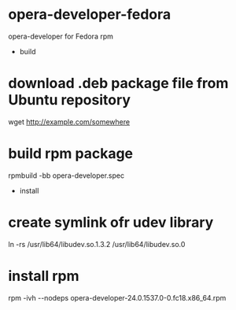 opera-developer-fedora
======================

opera-developer for Fedora rpm
- build

# download .deb package file from Ubuntu repository
wget http://example.com/somewhere

# build rpm package
rpmbuild -bb opera-developer.spec

- install

# create symlink ofr udev library
ln -rs /usr/lib64/libudev.so.1.3.2 /usr/lib64/libudev.so.0

# install rpm
rpm -ivh --nodeps opera-developer-24.0.1537.0-0.fc18.x86_64.rpm
